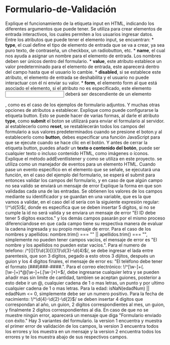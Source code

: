 # Formulario-de-Validación
 Explique el funcionamiento de la etiqueta input en HTML, indicando los diferentes argumentos que puede tener. Se utiliza para crear elementos de entrada interactivos, los cuales permiten a los usuarios ingresar datos. Entre los atributos que puede tener el elemento input, se encuentran: * **type**, el cual define el tipo de elemento de entrada que se va a crear, ya sea puro texto, de contraseña, un checkbox, un radiobutton, etc. * **name**, el cual nos ayuda a asignar un nombre para el elemento de entrada. Los nombres deben ser únicos dentro del formulario. * **value**, este atributo establece un valor predeterminado para el elemento de entrada, este aparecerá dentro del campo hasta que el usuario lo cambie. * **disabled**, si se establece este atributo, el elemento de entrada se deshabilita y el usuario no puede interactuar con él ni enviar su valor. * **form**, el elemento form al que está asociado el elemento, si el atributo no es especificado, este elemento <input> deberá ser descendiente de un elemento <form>, como es el caso de los ejemplos de formulario adjuntos. Y muchas otras opciones de atributos a establecer.
 Explique como puede configurarse la etiqueta button. Esto se puede hacer de varias formas, al darle el atributo **type**, como **submit** el boton se utilizará para enviar el formulario al servidor. al establecerlo como **reset**, se restablecerán todos los campos del formulario a sus valores predeterminados cuando se presione el boton.y al establecerlo como **button**, debes especificar una función JavaScript para que se ejecute cuando se hace clic en el botón. Y antes de cerrar la etiqueta button, puedes añadir un **texto o contenido del botón**, puede ser cualquier texto o incluso contenido HTML, como imágenes o íconos.
 Explique el método addEventlistener y como se utiliza en este proyecto. se utiliza como un manejador de eventos para un elemento HTML. Cuando pase un evento específico en el elemento que se señale, se ejecutará una función, en el caso del ejemplo del formulario, se esperá el submit para entonces validar los campos del formulario, y en caso de que algún campo no sea valido se enviará un mensaje de error
 Explique la forma en que son validadas cada una de las entradas. Se obtienen los valores de los campos mediante su identificador y se guardan en una variable, que es la que vamos a validar, en el caso del id sería con la siguiente expresión regular: !/^\d{5}$/, donde es especifica que se deben insertar 5 digitos, si no se cumple la id no será valida y se enviara un mensaje de error "El ID debe tener 5 dígitos exactos." y los demás campos pasarán por el mismo proceso diferenciandose en que cada campo tiene su respectiva manera de evaluar la cadena ingresada y su propio mensaje de error. Para el caso de los nombres y apellidos: nombre.trim() === "" || apellidos.trim() === "", simplemente no pueden tener campos vacíos, el mensaje de error es "El nombre y los apellidos no pueden estar vacíos.". Para el numero de telefono: /^[(]{1}\d{3}[)]{1}\d{3}-\d{4}$/, se debe ingresar el lada entre parentesis, que son 3 digitos, pegado a esto otros 3 dijitos, después un guion y los 4 digitos finales, el mensaje de error es: "El teléfono debe tener el formato (###)###-####.". Para el correo electrónico: !/^[\w-]+(\.[\w-]+)*@[\w-]+(\.[\w-]+)+$/, debe ingresarse cualquier letra y se pueden añadir mas sin limite de cantidad, tambien se aceptan guiones, posterior a esto debe ir un @, cualquier cadena de 1 o mas letras, un punto y por ultimo cualquier cadena de 1 o mas letras. Para la edad: isNaN(edadNum) || edadNum <= 0, simplemente debe ser un numero positivo. Para la fecha de nacimiento: !/^\d{4}-\d{2}-\d{2}$/ se deben insertar 4 digitos que correspondan al año, un guion, 2 digitos correspondientes al mes, un guion, y finalmente 2 digitos correspondientes al dia. En caso de que no se muestre ningún error, aparecerá un mensaje que diga "Formulario enviado con éxito."
 Hay 3 variantes del formulario. la version 1 encuentra y muestra el primer error de validación de los campos, la version 3 encuentra todos los errores y los muestra en un mensaje y la version 2 encuentra todos los errores y te los muestra abajo de sus respectivos campos.
